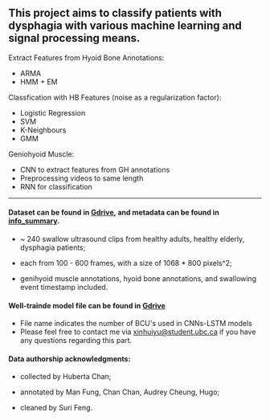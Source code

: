 ## This project aims to classify patients with dysphagia with various machine learning and signal processing means.

Extract Features from Hyoid Bone Annotations:
- ARMA
- HMM + EM

Classfication with HB Features (noise as a regularization factor):
- Logistic Regression 
- SVM
- K-Neighbours 
- GMM

Geniohyoid Muscle:
- CNN to extract features from GH annotations 
- Preprocessing videos to same length 
- RNN for classification 

---

#### Dataset can be found in [Gdrive](https://drive.google.com/drive/folders/1H-SQDsl4pZmKeGOX7-jT6g7k0b6zq0jY?usp=sharing), and metadata can be found in [info_summary](info_summary/).

- ~ 240 swallow ultrasound clips from healthy adults, healthy elderly, dysphagia patients;

- each from 100 - 600 frames, with a size of 1068 \* 800 pixels^2;

- genihyoid muscle annotations, hyoid bone annotations, and swallowing event timestamp included.

#### Well-trainde model file can be found in [Gdrive](https://drive.google.com/drive/folders/1TYC-xw1FBAKHbZ_Lz8RCwMIO7g0TN7m_)
- File name indicates the number of BCU's used in CNNs-LSTM models
- Please feel free to contact me via xinhuiyu@student.ubc.ca if you have any questions regarding this part.

#### Data authorship acknowledgments:

- collected by Huberta Chan;

- annotated by Man Fung, Chan Chan, Audrey Cheung, Hugo;

- cleaned by Suri Feng.
